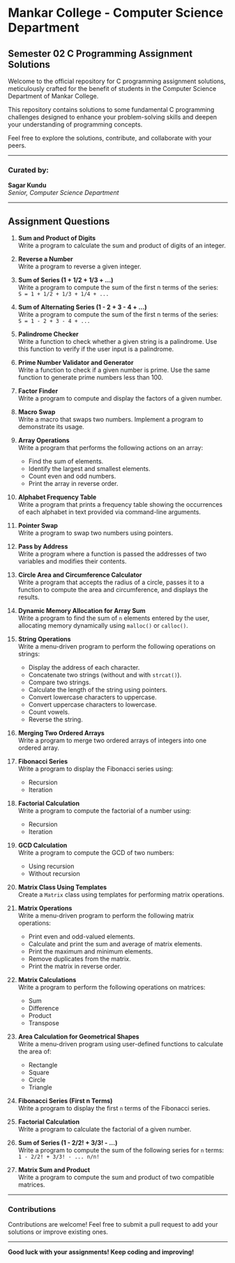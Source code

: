 # Mankar College - Computer Science Department  
## Semester 02 C Programming Assignment Solutions

Welcome to the official repository for C programming assignment solutions, meticulously crafted for the benefit of students in the Computer Science Department of Mankar College. 

This repository contains solutions to some fundamental C programming challenges designed to enhance your problem-solving skills and deepen your understanding of programming concepts. 

Feel free to explore the solutions, contribute, and collaborate with your peers.

---

### Curated by:  
**Sagar Kundu**  
*Senior, Computer Science Department*

---

## Assignment Questions

1. **Sum and Product of Digits**  
   Write a program to calculate the sum and product of digits of an integer.

2. **Reverse a Number**  
   Write a program to reverse a given integer.

3. **Sum of Series (1 + 1/2 + 1/3 + ...)**  
   Write a program to compute the sum of the first n terms of the series:  
   `S = 1 + 1/2 + 1/3 + 1/4 + ...`

4. **Sum of Alternating Series (1 - 2 + 3 - 4 + ...)**  
   Write a program to compute the sum of the first n terms of the series:  
   `S = 1 - 2 + 3 - 4 + ...`

5. **Palindrome Checker**  
   Write a function to check whether a given string is a palindrome. Use this function to verify if the user input is a palindrome.

6. **Prime Number Validator and Generator**  
   Write a function to check if a given number is prime. Use the same function to generate prime numbers less than 100.

7. **Factor Finder**  
   Write a program to compute and display the factors of a given number.

8. **Macro Swap**  
   Write a macro that swaps two numbers. Implement a program to demonstrate its usage.

9. **Array Operations**  
   Write a program that performs the following actions on an array:
   - Find the sum of elements.
   - Identify the largest and smallest elements.
   - Count even and odd numbers.
   - Print the array in reverse order.

10. **Alphabet Frequency Table**  
    Write a program that prints a frequency table showing the occurrences of each alphabet in text provided via command-line arguments.

11. **Pointer Swap**  
    Write a program to swap two numbers using pointers.

12. **Pass by Address**  
    Write a program where a function is passed the addresses of two variables and modifies their contents.

13. **Circle Area and Circumference Calculator**  
    Write a program that accepts the radius of a circle, passes it to a function to compute the area and circumference, and displays the results.

14. **Dynamic Memory Allocation for Array Sum**  
    Write a program to find the sum of `n` elements entered by the user, allocating memory dynamically using `malloc()` or `calloc()`.

15. **String Operations**  
    Write a menu-driven program to perform the following operations on strings:
    - Display the address of each character.
    - Concatenate two strings (without and with `strcat()`).
    - Compare two strings.
    - Calculate the length of the string using pointers.
    - Convert lowercase characters to uppercase.
    - Convert uppercase characters to lowercase.
    - Count vowels.
    - Reverse the string.

16. **Merging Two Ordered Arrays**  
    Write a program to merge two ordered arrays of integers into one ordered array.

17. **Fibonacci Series**  
    Write a program to display the Fibonacci series using:
    - Recursion
    - Iteration

18. **Factorial Calculation**  
    Write a program to compute the factorial of a number using:
    - Recursion
    - Iteration

19. **GCD Calculation**  
    Write a program to compute the GCD of two numbers:
    - Using recursion
    - Without recursion

20. **Matrix Class Using Templates**  
    Create a `Matrix` class using templates for performing matrix operations.

21. **Matrix Operations**  
    Write a menu-driven program to perform the following matrix operations:
    - Print even and odd-valued elements.
    - Calculate and print the sum and average of matrix elements.
    - Print the maximum and minimum elements.
    - Remove duplicates from the matrix.
    - Print the matrix in reverse order.

22. **Matrix Calculations**  
    Write a program to perform the following operations on matrices:
    - Sum
    - Difference
    - Product
    - Transpose

23. **Area Calculation for Geometrical Shapes**  
    Write a menu-driven program using user-defined functions to calculate the area of:
    - Rectangle
    - Square
    - Circle
    - Triangle

24. **Fibonacci Series (First n Terms)**  
    Write a program to display the first `n` terms of the Fibonacci series.

25. **Factorial Calculation**  
    Write a program to calculate the factorial of a given number.

26. **Sum of Series (1 - 2/2! + 3/3! - ...)**  
    Write a program to compute the sum of the following series for `n` terms:  
    `1 - 2/2! + 3/3! - ... n/n!`

27. **Matrix Sum and Product**  
    Write a program to compute the sum and product of two compatible matrices.

---

### Contributions  
Contributions are welcome! Feel free to submit a pull request to add your solutions or improve existing ones.

---

**Good luck with your assignments! Keep coding and improving!**
